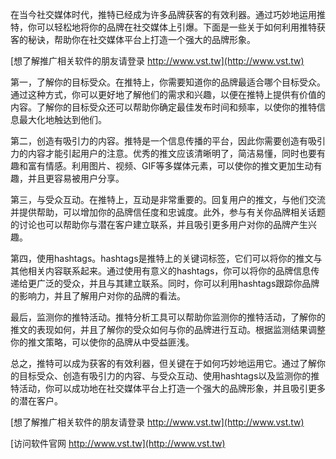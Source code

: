在当今社交媒体时代，推特已经成为许多品牌获客的有效利器。通过巧妙地运用推特，你可以轻松地将你的品牌在社交媒体上引爆。下面是一些关于如何利用推特获客的秘诀，帮助你在社交媒体平台上打造一个强大的品牌形象。

[想了解推广相关软件的朋友请登录 http://www.vst.tw](http://www.vst.tw)

第一，了解你的目标受众。在推特上，你需要知道你的品牌最适合哪个目标受众。通过这种方式，你可以更好地了解他们的需求和兴趣，以便在推特上提供有价值的内容。了解你的目标受众还可以帮助你确定最佳发布时间和频率，以使你的推特信息最大化地触达到他们。

第二，创造有吸引力的内容。推特是一个信息传播的平台，因此你需要创造有吸引力的内容才能引起用户的注意。优秀的推文应该清晰明了，简洁易懂，同时也要有趣和富有情感。利用图片、视频、GIF等多媒体元素，可以使你的推文更加生动有趣，并且更容易被用户分享。

第三，与受众互动。在推特上，互动是非常重要的。回复用户的推文，与他们交流并提供帮助，可以增加你的品牌信任度和忠诚度。此外，参与有关你品牌相关话题的讨论也可以帮助你与潜在客户建立联系，并且吸引更多用户对你的品牌产生兴趣。

第四，使用hashtags。hashtags是推特上的关键词标签，它们可以将你的推文与其他相关内容联系起来。通过使用有意义的hashtags，你可以将你的品牌信息传递给更广泛的受众，并且与其建立联系。同时，你可以利用hashtags跟踪你品牌的影响力，并且了解用户对你的品牌的看法。

最后，监测你的推特活动。推特分析工具可以帮助你监测你的推特活动，了解你的推文的表现如何，并且了解你的受众如何与你的品牌进行互动。根据监测结果调整你的推文策略，可以使你的品牌从中受益匪浅。

总之，推特可以成为获客的有效利器，但关键在于如何巧妙地运用它。通过了解你的目标受众、创造有吸引力的内容、与受众互动、使用hashtags以及监测你的推特活动，你可以成功地在社交媒体平台上打造一个强大的品牌形象，并且吸引更多的潜在客户。

[想了解推广相关软件的朋友请登录 http://www.vst.tw](http://www.vst.tw)


[访问软件官网 http://www.vst.tw](http://www.vst.tw)
